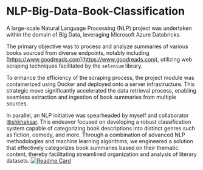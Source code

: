 # NLP-Big-Data-Book-Classification

A large-scale Natural Language Processing (NLP) project was undertaken within the domain of Big Data, leveraging Microsoft Azure Databricks. 

The primary objective was to process and analyze summaries of various books sourced from diverse endpoints, notably including [https://www.goodreads.com](https://www.goodreads.com), utilizing web scraping techniques facilitated by the `selenium` library.

To enhance the efficiency of the scraping process, the project module was containerized using Docker and deployed onto a server infrastructure. This strategic move significantly accelerated the data retrieval process, enabling seamless extraction and ingestion of book summaries from multiple sources.

In parallel, an NLP initiative was spearheaded by myself and collaborator [@shkhaksar](https://github.com/shkhaksar). This endeavor focused on developing a robust classification system capable of categorizing book descriptions into distinct genres such as fiction, comedy, and more. Through a combination of advanced NLP methodologies and machine learning algorithms, we engineered a solution that effectively categorizes book summaries based on their thematic content, thereby facilitating streamlined organization and analysis of literary datasets.
[![Readme Card](https://github-readme-stats.vercel.app/api/pin/?username=parham075&repo=https://github.com/parham075/NLP-Big-Data-Book-Classification)](https://github.com/parham075/NLP-Big-Data-Book-Classification)

